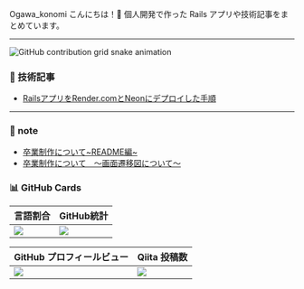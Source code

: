 Ogawa_konomi
こんにちは！👋
個人開発で作った Rails アプリや技術記事をまとめています。

---

<picture>
  <source media="(prefers-color-scheme: dark)" srcset="https://raw.githubusercontent.com/koxrtx/<リポジトリ名>/main/img/snake-dark.svg">
  <source media="(prefers-color-scheme: light)" srcset="https://raw.githubusercontent.com/koxrtx/<リポジトリ名>/main/img/snake.svg">
  <img alt="GitHub contribution grid snake animation" src="https://raw.githubusercontent.com/koxrtx/<リポジトリ名>/main/img/snake.svg">
</picture>


### 📝 技術記事
- [RailsアプリをRender.comとNeonにデプロイした手順](https://qiita.com/xxxx/items/xxxxxx)


---


### 📝 note
- [卒業制作について~README編~](https://note.com/proper_koxrtx/n/n01b649292729?from=notice)
- [卒業制作について　〜画面遷移図について〜](https://note.com/proper_koxrtx/n/na011eb4ef22c)

### 📊 GitHub Cards

| 言語割合 | GitHub統計 |
|----------|------------|
| ![](https://github-profile-summary-cards.vercel.app/api/cards/repos-per-language?username=koxrtx&theme=tokyonight) | ![](https://github-profile-summary-cards.vercel.app/api/cards/stats?username=koxrtx&theme=tokyonight) |

| GitHub プロフィールビュー | Qiita 投稿数 |
|--------------------------|-------------|
| ![](https://komarev.com/ghpvc/?username=koxrtx&color=yellow) | [![](https://qiita-badge.apiapi.app/s/koxrtx/posts.svg)](http://qiita.com/koxrtx) |
